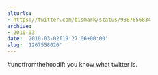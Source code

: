 ```yaml
---
alturls:
- https://twitter.com/bismark/status/9887656834
archive:
- 2010-03
date: '2010-03-02T19:27:06+00:00'
slug: '1267558026'
---
```


#unotfromthehoodif: you know what twitter is.

